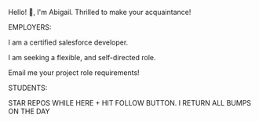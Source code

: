 
Hello! 👋, I'm Abigail.
Thrilled to make your acquaintance!

EMPLOYERS: 

I am a certified salesforce developer.

I am seeking a flexible, and self-directed role. 

Email me your project role requirements!

STUDENTS: 

STAR REPOS WHILE HERE + HIT FOLLOW BUTTON. I RETURN ALL BUMPS ON THE DAY
